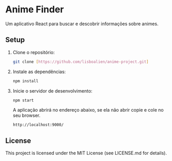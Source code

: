# Anime Finder

Um aplicativo React para buscar e descobrir informações sobre animes.

## Setup

1. Clone o repositório:

   ```bash
   git clone [https://github.com/lisboalien/anime-project.git]
   ```

2. Instale as dependências:

    ```bash
    npm install
    ```

3. Inicie o servidor de desenvolvimento:

    ```bash
    npm start
    ```

    A aplicação abrirá no endereço abaixo, se ela não abrir copie e cole no seu browser.

    ```
    http://localhost:9000/
    ```

## License

This project is licensed under the MIT License (see LICENSE.md for details).